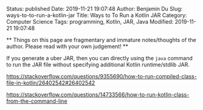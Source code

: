 Status: published
Date: 2019-11-21 19:07:48
Author: Benjamin Du
Slug: ways-to-to-run-a-kotlin-jar
Title: Ways to To Run a Kotlin JAR
Category: Computer Science
Tags: programming, Kotlin, JAR, Java
Modified: 2019-11-21 19:07:48

**
Things on this page are fragmentary and immature notes/thoughts of the author.
Please read with your own judgement!
**

If you generate a uber JAR, 
then you can directly using the `java` command to run the JAR file 
without specifying additional Kotlin runtime/stdlib JAR.

https://stackoverflow.com/questions/9355690/how-to-run-compiled-class-file-in-kotlin/26402542#26402542


https://stackoverflow.com/questions/14733566/how-to-run-kotlin-class-from-the-command-line


